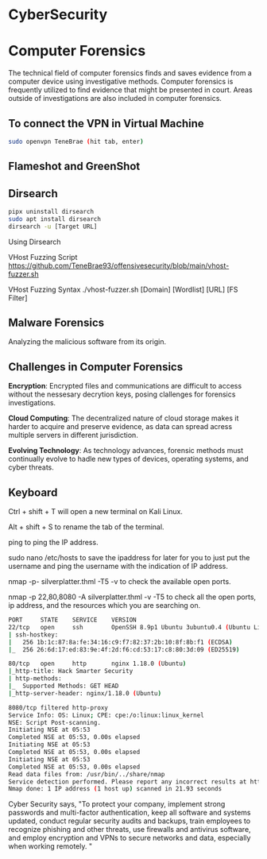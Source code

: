 # CyberSecurity

# Computer Forensics 
The technical field of computer forensics finds and saves evidence from a computer device using investigative methods. Computer forensics is frequently utilized to find evidence that might be presented in court. Areas outside of investigations are also included in computer forensics. 

## To connect the VPN in Virtual Machine
``` bash
sudo openvpn TeneBrae (hit tab, enter)
```

## Flameshot and GreenShot
## Dirsearch
``` bash
pipx uninstall dirsearch
sudo apt install dirsearch
dirsearch -u [Target URL]
```
Using Dirsearch

VHost Fuzzing Script
https://github.com/TeneBrae93/offensivesecurity/blob/main/vhost-fuzzer.sh

VHost Fuzzing Syntax
./vhost-fuzzer.sh [Domain] [Wordlist] [URL] [FS Filter]

## Malware Forensics 
Analyzing the malicious software from its origin. 

## Challenges in Computer Forensics
**Encryption**: Encrypted files and communications are difficult to access without the nessesary decrytion keys, posing clallenges for forensics investigations.

**Cloud Computing**: The decentralized nature of cloud storage makes it harder to acquire and preserve evidence, as data can spread acress multiple servers in different jurisdiction.

**Evolving Technology**: As technology advances, forensic methods must continually evolve to hadle new types of devices, operating systems, and cyber threats.


## Keyboard
Ctrl + shift + T will open a new terminal on Kali Linux.

Alt + shift + S to rename the tab of the terminal.

ping <IPAddress> to ping the IP address.

sudo nano /etc/hosts to save the ipaddress for later for you to just put the username and ping the username with the indication of IP address.

nmap -p- silverplatter.thml -T5 -v  to check the available open ports.

nmap -p 22,80,8080 -A silverplatter.thml -v -T5 to check all the open ports, ip address, and the resources which you are searching on.

``` bash
PORT     STATE    SERVICE    VERSION
22/tcp   open     ssh        OpenSSH 8.9p1 Ubuntu 3ubuntu0.4 (Ubuntu Linux; protocol 2.0)
| ssh-hostkey: 
|   256 1b:1c:87:8a:fe:34:16:c9:f7:82:37:2b:10:8f:8b:f1 (ECDSA)
|_  256 26:6d:17:ed:83:9e:4f:2d:f6:cd:53:17:c8:80:3d:09 (ED25519)

80/tcp   open     http       nginx 1.18.0 (Ubuntu)
|_http-title: Hack Smarter Security
| http-methods: 
|_  Supported Methods: GET HEAD
|_http-server-header: nginx/1.18.0 (Ubuntu)

8080/tcp filtered http-proxy
Service Info: OS: Linux; CPE: cpe:/o:linux:linux_kernel
NSE: Script Post-scanning.
Initiating NSE at 05:53
Completed NSE at 05:53, 0.00s elapsed
Initiating NSE at 05:53
Completed NSE at 05:53, 0.00s elapsed
Initiating NSE at 05:53
Completed NSE at 05:53, 0.00s elapsed
Read data files from: /usr/bin/../share/nmap
Service detection performed. Please report any incorrect results at https://nmap.org/submit/ .
Nmap done: 1 IP address (1 host up) scanned in 21.93 seconds
```

Cyber Security says, "To protect your company, implement strong passwords and multi-factor authentication, keep all software and systems updated, conduct regular security audits and backups, train employees to recognize phishing and other threats, use firewalls and antivirus software, and employ encryption and VPNs to secure networks and data, especially when working remotely.  "
